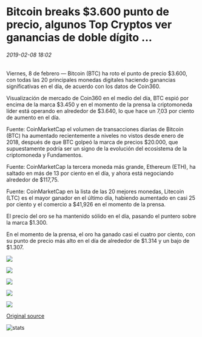 # Bitcoin breaks $3.600 punto de precio, algunos Top Cryptos ver ganancias de doble dígito ...

###### 2019-02-08 18:02

Viernes, 8 de febrero — Bitcoin (BTC) ha roto el punto de precio $3.600, con todas las 20 principales monedas digitales haciendo ganancias significativas en el día, de acuerdo con los datos de Coin360.

Visualización de mercado de Coin360 en el medio del día, BTC espió por encima de la marca $3.450 y en el momento de la prensa la criptomoneda líder está operando en alrededor de $3.640, lo que hace un 7,03 por ciento de aumento en el día.

Fuente: CoinMarketCap el volumen de transacciones diarias de Bitcoin (BTC) ha aumentado recientemente a niveles no vistos desde enero de 2018, después de que BTC golpeó la marca de precios $20.000, que supuestamente podría ser un signo de la evolución del ecosistema de la criptomoneda y Fundamentos.

Fuente: CoinMarketCap la tercera moneda más grande, Ethereum (ETH), ha saltado en más de 13 por ciento en el día, y ahora está negociando alrededor de $117,75.

Fuente: CoinMarketCap en la lista de las 20 mejores monedas, Litecoin (LTC) es el mayor ganador en el último día, habiendo aumentado en casi 25 por ciento y el comercio a $41,926 en el momento de la prensa.

El precio del oro se ha mantenido sólido en el día, pasando el puntero sobre la marca $1.300.

En el momento de la prensa, el oro ha ganado casi el cuatro por ciento, con su punto de precio más alto en el día de alrededor de $1.314 y un bajo de $1.307.

![](https://s3.cointelegraph.com/storage/uploads/view/6abb4f9cff3a54c03d44fe11795c7ebe.png)

![](https://s3.cointelegraph.com/storage/uploads/view/19a5d8b5229fd2614e8eddb8c7547f1f.jpg)

![](https://s3.cointelegraph.com/storage/uploads/view/757c57240766ae85830298baabdbda5c.jpg)

![](https://s3.cointelegraph.com/storage/uploads/view/9acd6dd27416ce70abffa927faa14f5f.jpg)

![](https://s3.cointelegraph.com/storage/uploads/view/f8830255ffe85aa642809cb40bbd8c8b.png)

[Original source](https://cointelegraph.com/news/bitcoin-breaks-3-600-price-point-some-top-cryptos-see-double-digit-gains)

![stats](https://c.statcounter.com/11760860/0/a89fa40b/1/ "stats")